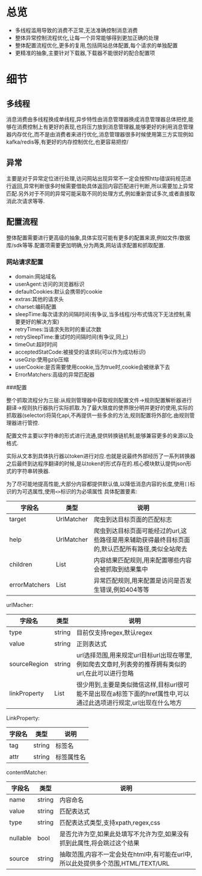 # 总览

* 多线程滥用导致的消费不正常,无法准确控制消息消费
* 整体异常控制流程优化,让每一个异常能够得到更加正确的处理
* 整体配置流程优化,更多的复用,包括网站总体配置,每个请求的单独配置
* 更精准的抽象,主要针对下载器,下载器不能很好的配合配置项

# 细节

## 多线程

消息消费由多线程换成单线程,异步特性由消息管理器换成消息管理器总体把控,能够在消费控制上有更好的表现,也将压力放到消息管理器,能够更好的利用消息管理器内存优化,而不是由消费者来进行优化,消息管理器很多时候使用第三方实现例如kafka/redis等,有更好的内存控制优化,也更容易把控/

## 异常

主要是对于异常定位进行处理,访问网站出现异常不一定会按照http错误码规范进行返回,异常判断很多时候需要借助具体返回内容匹配进行判断,所以需要加上异常匹配.另外对于不同的异常可能采取不同的处理方式,例如重新尝试多次,或者直接取消此次请求等等.

## 配置流程

整体配置需要进行更高级的抽象,具体实现可能有更多的配置来源,例如文件/数据库/sdk等等.配置项需要更加明确,分为两类,网站请求配置和抓取配置.

### 网站请求配置

* domain:网站域名
* userAgent:访问的浏览器标识
* defaultCookies:默认会携带的cookie
* extras:其他的请求头
* charset:编码配置
* sleepTime:每次请求的间隔时间(有争议,当多线程/分布式情况下无法控制,需要更好的解决方案)
* retryTimes:当请求失败时的重试次数
* retrySleepTime:重试时的间隔时间(有争议,同上)
* timeOut:超时时间
* acceptedStatCode:被接受的请求码(可以作为成功标识)
* useGzip:使用gzip压缩
* userCookie:是否需要使用cookie,当为true时,cookie会被继承下去
* ErrorMatchers:高级的异常匹配器

###配置

整个抓取流程分为三层:从规则管理器中获取规则配置文件->规则配置解析器进行翻译->规则执行器执行实际抓取.为了最大限度的使界限分明并更好的使用,实际的抓取器(selector)将简化api,不再提供一些多余的方法,规则配置将外部化.由规则管理器进行管控.

配置文件主要以字符串的形式进行流通,提供转换链机制,能够兼容更多的来源以及格式.

实际从文本到具体执行器以token进行对应.也就是说最终外部经历了一系列转换器之后最终到达程序翻译的时候,是以token的形式存在的.核心模块默认提供json形式的字符串转换器.

为了尽可能地提高性能,大部分内容都提供默认值,以降低消息内容的长度,使用`[]`标识的为可选属性,使用`<>`标识的为必填属性
具体配置要素:

| 字段名        | 类型                 | 说明                                                                                             |
|---------------|----------------------|--------------------------------------------------------------------------------------------------|
| target        | UrlMatcher           | 爬虫到达目标页面的匹配标志                                                                       |
| help          | UrlMatcher           | 爬虫到达目标页面可能经过的url,这些路径是用来辅助获得最终目标页面的,默认匹配所有路径,类似全站爬去 |
| children      | List<ContentMatcher> | 内容结果匹配规则,用来配置哪些内容会被抓取到结果集中                                              |
| errorMatchers | List<ContentMatcher> | 异常匹配规则,用来配置是访问是否发生错误,例如404等等                                              |

urlMacher:

| 字段名       | 类型               | 说明                                                                                                              |
|--------------|--------------------|-------------------------------------------------------------------------------------------------------------------|
| type         | string             | 目前仅支持regex,默认regex                                                                                         |
| value        | string             | 正则表达式                                                                                                        |
| sourceRegion | string             | url选择范围,用来规定url目标url出现在哪里,例如爬去文章时,列表旁的推荐拥有类似的url,在此可以进行忽略                |
| linkProperty | List<LinkProperty> | 很少用到,主要是类似微信这样,目标url很可能不是出现在a标签下面的href属性中,可以通过此选项进行规定,url出现在什么地方 |

LinkProperty:

| 字段名 | 类型   | 说明       |
|--------|--------|------------|
| tag    | string | 标签名     |
| attr   | string | 标签属性名 |

contentMatcher:


| 字段名   | 类型   | 说明                                                                             |
|----------|--------|----------------------------------------------------------------------------------|
| name     | string | 内容命名                                                                         |
| value    | string | 匹配表达式                                                                       |
| type     | string | 匹配表达式类型,支持xpath,regex,css                                               |
| nullable | bool   | 是否允许为空,如果此处填写不允许为空,如果没有抓到此属性,将会跳过这个结果          |
| source   | string | 抽取范围,内容不一定会处在html中,有可能在url中,所以此处提供多个范围,HTML/TEXT/URL |

